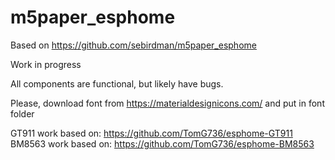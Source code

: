 # m5paper_esphome

Based on https://github.com/sebirdman/m5paper_esphome

Work in progress

All components are functional, but likely have bugs. 

Please, download font from https://materialdesignicons.com/ and put in font folder

GT911 work based on: https://github.com/TomG736/esphome-GT911
BM8563 work based on: https://github.com/TomG736/esphome-BM8563
